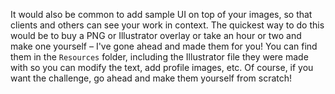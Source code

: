 It would also be common to add sample UI on top of your images, so that clients and others can see your work in context. The quickest way to do this would be to buy a PNG or Illustrator overlay or take an hour or two and make one yourself – I've gone ahead and made them for you! You can find them in the `Resources` folder, including the Illustrator file they were made with so you can modify the text, add profile images, etc. Of course, if you want the challenge, go ahead and make them yourself from scratch!